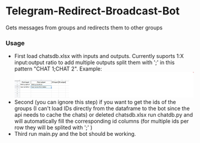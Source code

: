 # Telegram-Redirect-Broadcast-Bot
Gets messages from groups and redirects them to other groups

### Usage

* First load chatsdb.xlsx with inputs and outputs. Currently suports 1:X input:output ratio to add multiple outputs split them with ';' in this pattern "CHAT 1;CHAT 2". Example:
![](/imgs/SharedScreenshot.jpg)
* Second (you can ignore this step) if you want to get the ids of the groups (I can't load IDs directly from the dataframe to the bot since the api needs to cache the chats) or deleted chatsdb.xlsx run chatdb.py and will automatically fill the corresponding id columns (for multiple ids per row they will be splited with ';' )
* Third run main.py and the bot should be working.
